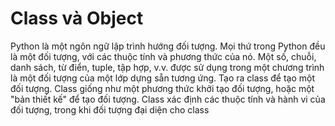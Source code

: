 
# Class và Object
Python là một ngôn ngữ lập trình hướng đối tượng. Mọi thứ trong Python đều là một đối tượng, với các thuộc tính và phương thức của nó. Một số, chuỗi, danh sách, từ điển, tuple, tập hợp, v.v. được sử dụng trong một chương trình là một đối tượng của một lớp dựng sẵn tương ứng. Tạo ra class để tạo một đối tượng. Class giống như một phương thức khởi tạo đối tượng, hoặc một "bản thiết kế" để tạo đối tượng. Class xác định các thuộc tính và hành vi của đối tượng, trong khi đối tượng đại diện cho class
